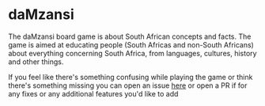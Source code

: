 # daMzansi

The daMzansi board game is about South African concepts and facts.
The game is aimed at educating people (South Africas and non-South Africans) about everything concerning South Africa, from languages, cultures, history and other things.

If you feel like there's something confusing while playing the game or think there's something missing you can open an issue [here](https://github.com/ndzalamabasa/daMzansi/issues) or open a PR if for any fixes or any additional features you'd like to add
